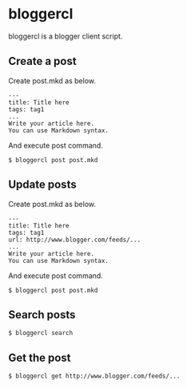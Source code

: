 # bloggercl

bloggercl is a blogger client script.

## Create a post

Create post.mkd as below.

	---
	title: Title here
	tags: tag1
	...
	Write your article here.
	You can use Markdown syntax.

And execute post command.

	$ bloggercl post post.mkd

## Update posts

Create post.mkd as below.

	---
	title: Title here
	tags: tag1
	url: http://www.blogger.com/feeds/...
	...
	Write your article here.
	You can use Markdown syntax.

And execute post command.

	$ bloggercl post post.mkd

## Search posts

	$ bloggercl search

## Get the post

	$ bloggercl get http://www.blogger.com/feeds/...
